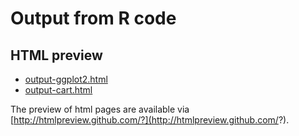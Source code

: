 # Output from R code

## HTML preview

* [output-ggplot2.html](http://htmlpreview.github.com/?https://github.com/variani/rexamples/blob/master/output/output-ggplot2.html)
* [output-cart.html](http://htmlpreview.github.com/?https://github.com/variani/rexamples/blob/master/output/output-cart.html)

The preview of html pages are available via [http://htmlpreview.github.com/?](http://htmlpreview.github.com/?).
